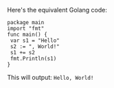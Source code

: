 Here's the equivalent Golang code:
```
package main
import "fmt"
func main() {
 var s1 = "Hello"
 s2 := ", World!"
 s1 += s2
 fmt.Println(s1)
}
```
This will output: `Hello, World!`

